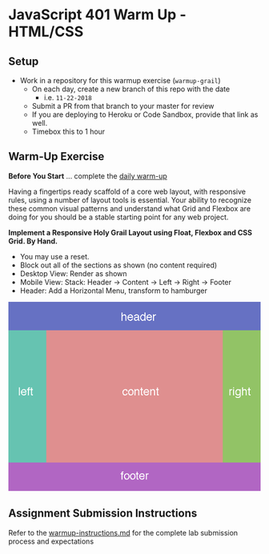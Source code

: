 # JavaScript 401 Warm Up - HTML/CSS

## Setup
* Work in a repository for this warmup exercise (`warmup-grail`)
  * On each day, create a new branch of this repo with the date
    * i.e. `11-22-2018`
  * Submit a PR from that branch to your master for review
  * If you are deploying to Heroku or Code Sandbox, provide that link as well.
  * Timebox this to 1 hour

## Warm-Up Exercise

**Before You Start** ... complete the [daily warm-up](../warmup-daily)

Having a fingertips ready scaffold of a core web layout, with responsive rules, using a number of layout tools is essential. Your ability to recognize these common visual patterns and understand what Grid and Flexbox are doing for you should be a stable starting point for any web project.

**Implement a Responsive Holy Grail Layout using Float, Flexbox and CSS Grid. By Hand.**

* You may use a reset.
* Block out all of the sections as shown (no content required)
* Desktop View: Render as shown
* Mobile View: Stack: Header -> Content -> Left -> Right -> Footer
* Header: Add a Horizontal Menu, transform to hamburger

![Holy Grail](assets/holy-grail-layout.png)

## Assignment Submission Instructions
Refer to the [warmup-instructions.md](../../../reference/submission-instructions/warmups) for the complete lab submission process and expectations
